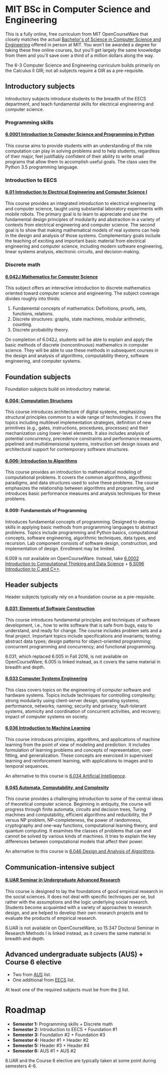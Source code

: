 # MIT BSc in Computer Science and Engineering
This is a fully online, free curriculum from MIT OpenCourseWare that closely matches the actual [Bachelor's of Science in Computer Science and Engineering](https://www.eecs.mit.edu/academics/undergraduate-programs/curriculum/6-3-computer-science-and-engineering/) offered in person at MIT. You won’t be awarded a degree for taking these free online courses, but you’ll get largely the same knowledge from them and you'll save over a third of a million dollars along the way.

The 6-3 Computer Science and Engineering curriculum builds primarily on the Calculus II GIR; not all subjects require a GIR as a pre-requisite.
## Introductory subjects
Introductory subjects introduce students to the breadth of the EECS department, and teach fundamental skills for electrical engineering and computer science.
### Programming skills
#### [6.0001 Introduction to Computer Science and Programming in Python](https://ocw.mit.edu/courses/electrical-engineering-and-computer-science/6-0001-introduction-to-computer-science-and-programming-in-python-fall-2016/)
This course aims to provide students with an understanding of the role computation can play in solving problems and to help students, regardless of their major, feel justifiably confident of their ability to write small programs that allow them to accomplish useful goals. The class uses the Python 3.5 programming language.
### Introduction to EECS
#### [6.01 Introduction to Electrical Engineering and Computer Science I](https://ocw.mit.edu/courses/electrical-engineering-and-computer-science/6-01sc-introduction-to-electrical-engineering-and-computer-science-i-spring-2011/)
This course provides an integrated introduction to electrical engineering and computer science, taught using substantial laboratory experiments with mobile robots. The primary goal is to learn to appreciate and use the fundamental design principles of modularity and abstraction in a variety of contexts from electrical engineering and computer science. The second goal is to show that making mathematical models of real systems can help in the design and analysis of those systems. Complementary goals include the teaching of exciting and important basic material from electrical engineering and computer science, including modern software engineering, linear systems analysis, electronic circuits, and decision-making.
### Discrete math
#### [6.042J Mathematics for Computer Science](https://ocw.mit.edu/courses/electrical-engineering-and-computer-science/6-042j-mathematics-for-computer-science-spring-2015/)
This subject offers an interactive introduction to discrete mathematics oriented toward computer science and engineering. The subject coverage divides roughly into thirds:
1. Fundamental concepts of mathematics: Definitions, proofs, sets, functions, relations.
2. Discrete structures: graphs, state machines, modular arithmetic, counting.
3. Discrete probability theory.

On completion of 6.042J, students will be able to explain and apply the basic methods of discrete (noncontinuous) mathematics in computer science. They will be able to use these methods in subsequent courses in the design and analysis of algorithms, computability theory, software engineering, and computer systems.
## Foundation subjects
Foundation subjects build on introductory material.
#### [6.004: Computation Structures](https://ocw.mit.edu/courses/electrical-engineering-and-computer-science/6-004-computation-structures-spring-2017/)
This course introduces architecture of digital systems, emphasizing structural principles common to a wide range of technologies. It covers the topics including multilevel implementation strategies, definition of new primitives (e.g., gates, instructions, procedures, processes) and their mechanization using lower-level elements. It also includes analysis of potential concurrency, precedence constraints and performance measures, pipelined and multidimensional systems, instruction set design issues and architectural support for contemporary software structures.
#### [6.006: Introduction to Algorithms](https://ocw.mit.edu/courses/electrical-engineering-and-computer-science/6-006-introduction-to-algorithms-fall-2011/)
This course provides an introduction to mathematical modeling of computational problems. It covers the common algorithms, algorithmic paradigms, and data structures used to solve these problems. The course emphasizes the relationship between algorithms and programming, and introduces basic performance measures and analysis techniques for these problems.
#### 6.009: Fundamentals of Programming
Introduces fundamental concepts of programming. Designed to develop skills in applying basic methods from programming languages to abstract problems. Topics include programming and Python basics, computational concepts, software engineering, algorithmic techniques, data types, and recursion.  Lab component consists of software design, construction, and implementation of design. Enrollment may be limited.

6.009 is not available on OpenCourseWare. Instead, take [6.0002 Introduction to Computational Thinking and Data Science](https://ocw.mit.edu/courses/electrical-engineering-and-computer-science/6-0002-introduction-to-computational-thinking-and-data-science-fall-2016/) + [6.S096 Introduction to C and C++](https://ocw.mit.edu/courses/electrical-engineering-and-computer-science/6-s096-introduction-to-c-and-c-january-iap-2013/).
## Header subjects
Header subjects typically rely on a foundation course as a pre-requisite.
#### [6.031: Elements of Software Construction](https://ocw.mit.edu/courses/electrical-engineering-and-computer-science/6-005-software-construction-spring-2016/)
This course introduces fundamental principles and techniques of software development, i.e., how to write software that is safe from bugs, easy to understand, and ready for change. The course includes problem sets and a final project. Important topics include specifications and invariants; testing; abstract data types; design patterns for object-oriented programming; concurrent programming and concurrency; and functional programming.

6.031, which replaced 6.005 in Fall 2016, is not available on OpenCourseWare; 6.005 is linked instead, as it covers the same material in breadth and depth.
#### [6.033 Computer Systems Engineering](https://ocw.mit.edu/courses/electrical-engineering-and-computer-science/6-033-computer-system-engineering-spring-2018/)
This class covers topics on the engineering of computer software and hardware systems. Topics include techniques for controlling complexity; strong modularity using client-server design, operating systems; performance, networks; naming; security and privacy; fault-tolerant systems, atomicity and coordination of concurrent activities, and recovery; impact of computer systems on society.
#### [6.036 Introduction to Machine Learning](https://ocw.mit.edu/courses/electrical-engineering-and-computer-science/6-036-introduction-to-machine-learning-fall-2020/)
This course introduces principles, algorithms, and applications of machine learning from the point of view of modeling and prediction. It includes formulation of learning problems and concepts of representation, over-fitting, and generalization. These concepts are exercised in supervised learning and reinforcement learning, with applications to images and to temporal sequences.

An alternative to this course is [6.034 Artificial Intelligence](https://ocw.mit.edu/courses/electrical-engineering-and-computer-science/6-034-artificial-intelligence-fall-2010/).
#### [6.045 Automata, Computability, and Complexity](https://ocw.mit.edu/courses/electrical-engineering-and-computer-science/6-045j-automata-computability-and-complexity-spring-2011/)
This course provides a challenging introduction to some of the central ideas of theoretical computer science. Beginning in antiquity, the course will progress through finite automata, circuits and decision trees, Turing machines and computability, efficient algorithms and reducibility, the P versus NP problem, NP-completeness, the power of randomness, cryptography and one-way functions, computational learning theory, and quantum computing. It examines the classes of problems that can and cannot be solved by various kinds of machines. It tries to explain the key differences between computational models that affect their power.

An alternative to this course is [6.046 Design and Analysis of Algorithms](https://ocw.mit.edu/courses/electrical-engineering-and-computer-science/6-046j-design-and-analysis-of-algorithms-spring-2015/).
## Communication-intensive subject
#### [6.UAR Seminar in Undergraduate Advanced Research](https://ocw.mit.edu/courses/sloan-school-of-management/15-347-doctoral-seminar-in-research-methods-i-fall-2004/)
This course is designed to lay the foundations of good empirical research in the social sciences. It does not deal with specific techniques per se, but rather with the assumptions and the logic underlying social research. Students become acquainted with a variety of approaches to research design, and are helped to develop their own research projects and to evaluate the products of empirical research.

6.UAR is not available on OpenCourseWare, so 15.347 Doctoral Seminar in Research Methods I is linked instead, as it covers the same material in breadth and depth.
## Advanced undergraduate subjects (AUS) + Course 6 elective
- Two from [AUS](https://eecsis.mit.edu/degree_requirements.html#AUS2) list.
- One additional from [EECS](https://eecsis.mit.edu/degree_requirements.html#EECS) list.

At least one of the required subjects must be from the [II](https://eecsis.mit.edu/degree_requirements.html#II) list.
# Roadmap
- **Semester 1:** Programming skills + Discrete math
- **Semester 2:** Introduction to EECS + Foundation #1
- **Semester 3:** Foundation #2 + Foundation #3
- **Semester 4:** Header #1 + Header #2
- **Semester 5:** Header #3 + Header #4
- **Semester 6:** AUS #1 + AUS #2

6.UAR and the Course 6 elective are typically taken at some point during semesters 4-6.
